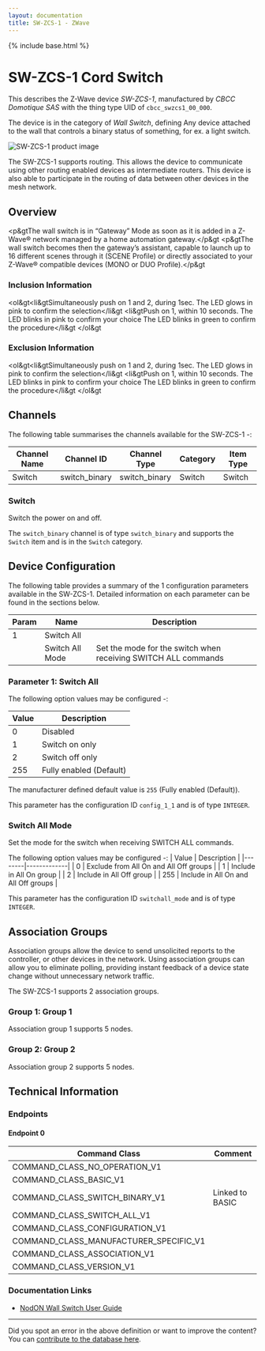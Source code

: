 ```yaml
---
layout: documentation
title: SW-ZCS-1 - ZWave
---
```


{% include base.html %}

# SW-ZCS-1 Cord Switch
This describes the Z-Wave device *SW-ZCS-1*, manufactured by *CBCC Domotique SAS* with the thing type UID of ```cbcc_swzcs1_00_000```.

The device is in the category of *Wall Switch*, defining Any device attached to the wall that controls a binary status of something, for ex. a light switch.

![SW-ZCS-1 product image](https://opensmarthouse.org/zwavedatabase/236/image/)


The SW-ZCS-1 supports routing. This allows the device to communicate using other routing enabled devices as intermediate routers.  This device is also able to participate in the routing of data between other devices in the mesh network.

## Overview

<p&gtThe wall switch is in “Gateway” Mode as soon as it is added in a Z-Wave® network managed by a home automation gateway.</p&gt <p&gtThe wall switch becomes then the gateway’s assistant, capable to launch up to 16 different scenes through it (SCENE Profile) or directly associated to your Z-Wave® compatible devices (MONO or DUO Profile).</p&gt

### Inclusion Information

<ol&gt<li&gtSimultaneously push on 1 and 2, during 1sec. The LED glows in pink to confirm the selection</li&gt <li&gtPush on 1, within 10 seconds. The LED blinks in pink to confirm your choice The LED blinks in green to confirm the procedure</li&gt </ol&gt

### Exclusion Information

<ol&gt<li&gtSimultaneously push on 1 and 2, during 1sec. The LED glows in pink to confirm the selection</li&gt <li&gtPush on 1, within 10 seconds. The LED blinks in pink to confirm your choice The LED blinks in green to confirm the procedure</li&gt </ol&gt

## Channels

The following table summarises the channels available for the SW-ZCS-1 -:

| Channel Name | Channel ID | Channel Type | Category | Item Type |
|--------------|------------|--------------|----------|-----------|
| Switch | switch_binary | switch_binary | Switch | Switch | 

### Switch
Switch the power on and off.

The ```switch_binary``` channel is of type ```switch_binary``` and supports the ```Switch``` item and is in the ```Switch``` category.



## Device Configuration

The following table provides a summary of the 1 configuration parameters available in the SW-ZCS-1.
Detailed information on each parameter can be found in the sections below.

| Param | Name  | Description |
|-------|-------|-------------|
| 1 | Switch All |  |
|  | Switch All Mode | Set the mode for the switch when receiving SWITCH ALL commands |

### Parameter 1: Switch All



The following option values may be configured -:

| Value  | Description |
|--------|-------------|
| 0 | Disabled |
| 1 | Switch on only |
| 2 | Switch off only |
| 255 | Fully enabled (Default) |

The manufacturer defined default value is ```255``` (Fully enabled (Default)).

This parameter has the configuration ID ```config_1_1``` and is of type ```INTEGER```.

### Switch All Mode

Set the mode for the switch when receiving SWITCH ALL commands.

The following option values may be configured -:
| Value  | Description |
|--------|-------------|
| 0 | Exclude from All On and All Off groups |
| 1 | Include in All On group |
| 2 | Include in All Off group |
| 255 | Include in All On and All Off groups |

This parameter has the configuration ID ```switchall_mode``` and is of type ```INTEGER```.


## Association Groups

Association groups allow the device to send unsolicited reports to the controller, or other devices in the network. Using association groups can allow you to eliminate polling, providing instant feedback of a device state change without unnecessary network traffic.

The SW-ZCS-1 supports 2 association groups.

### Group 1: Group 1


Association group 1 supports 5 nodes.

### Group 2: Group 2


Association group 2 supports 5 nodes.

## Technical Information

### Endpoints

#### Endpoint 0

| Command Class | Comment |
|---------------|---------|
| COMMAND_CLASS_NO_OPERATION_V1| |
| COMMAND_CLASS_BASIC_V1| |
| COMMAND_CLASS_SWITCH_BINARY_V1| Linked to BASIC|
| COMMAND_CLASS_SWITCH_ALL_V1| |
| COMMAND_CLASS_CONFIGURATION_V1| |
| COMMAND_CLASS_MANUFACTURER_SPECIFIC_V1| |
| COMMAND_CLASS_ASSOCIATION_V1| |
| COMMAND_CLASS_VERSION_V1| |

### Documentation Links

* [NodON Wall Switch User Guide](https://opensmarthouse.org/zwavedatabase/236/NodOn-WallSwitch-ZWave-UserGuide-EN-2.pdf)

---

Did you spot an error in the above definition or want to improve the content?
You can [contribute to the database here](https://opensmarthouse.org/zwavedatabase/236).
